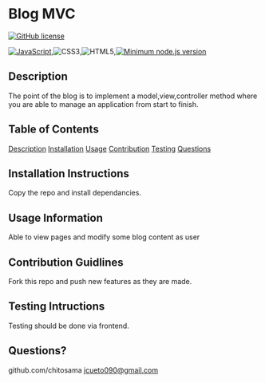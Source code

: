 # Blog MVC

  [![GitHub license](https://img.shields.io/github/license/Naereen/StrapDown.js.svg)](https://github.com/Naereen/StrapDown.js/blob/master/LICENSE)

  [![JavaScript](https://img.shields.io/badge/--F7DF1E?logo=javascript&logoColor=000)](https://www.javascript.com/),![CSS3](https://img.shields.io/badge/css3-%231572B6.svg?style=for-the-badge&logo=css3&logoColor=white),![HTML5](https://img.shields.io/badge/html5-%23E34F26.svg?style=for-the-badge&logo=html5&logoColor=white),[![Minimum node.js version](https://badgen.net/npm/node/express)](https://npmjs.com/package/express)

## Description
The point of the blog is to implement a model,view,controller method where you are able to manage an application from start to finish.

## Table of Contents
[Description](#description)
[Installation](#installation-instructions)
[Usage](#usage-information)
[Contribution](#contribution-guildines)
[Testing](#testing-instruction)
[Questions](#questions)

## Installation Instructions
Copy the repo and install dependancies.

## Usage Information
Able to view pages and modify some blog content as user

## Contribution Guidlines
Fork this repo and push new features as they are made.

## Testing Intructions
Testing should be done via frontend.

## Questions?
github.com/chitosama
jcueto090@gmail.com
